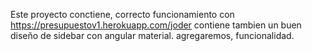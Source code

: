 Este proyecto conctiene, correcto funcionamiento con https://presupuestov1.herokuapp.com/joder
contiene tambien un buen diseño de sidebar con angular material.
agregaremos, funcionalidad.
